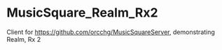 # MusicSquare_Realm_Rx2
Client for https://github.com/orcchg/MusicSquareServer, demonstrating Realm, Rx 2
